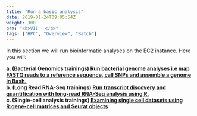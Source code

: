 ```yaml
---
title: "Run a basic analysis"
date: 2019-01-24T09:05:54Z
weight: 300
pre: "<b>VII ⁃ </b>"
tags: ["HPC", "Overview", "Batch"]
---
```


In this section we will run bioinformatic analyses on the EC2 instance. Here you will:

**a.	**(Bacterial Genomics trainings)** [Run bacterial genome analyses i.e map FASTQ reads to a reference sequence, call SNPs and assemble a genome in Bash.](http://slchen-lab-training.s3-website-ap-southeast-1.amazonaws.com/06-runanalyses/02-bacanalyses.html)**  
**b.	**(Long Read RNA-Seq trainings)** [Run transcript discovery and quantification with long-read RNA-Seq analysis using R.](http://slchen-lab-training.s3-website-ap-southeast-1.amazonaws.com/06-runanalyses/03-bambuday1.html)**  
**c.    **(Single-cell analysis trainings)** [Examining single cell datasets using R:gene-cell matrices and Seurat objects](http://slchen-lab-training.s3-website-ap-southeast-1.amazonaws.com/06-runanalyses/04-rcav2day1.html)**  

